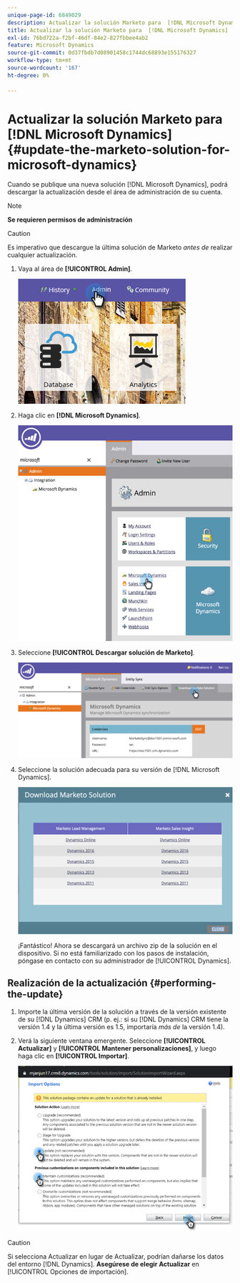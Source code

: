 ```yaml
---
unique-page-id: 6849029
description: Actualizar la solución Marketo para  [!DNL Microsoft Dynamics]  - Documentos de Marketo - Documentación del producto
title: Actualizar la solución Marketo para  [!DNL Microsoft Dynamics]
exl-id: 76bd722a-f2bf-46df-84e2-827fbbee4ab2
feature: Microsoft Dynamics
source-git-commit: 0d37fbdb7d08901458c1744dc68893e155176327
workflow-type: tm+mt
source-wordcount: '167'
ht-degree: 0%

---
```


# Actualizar la solución Marketo para [!DNL Microsoft Dynamics] {#update-the-marketo-solution-for-microsoft-dynamics}

Cuando se publique una nueva solución [!DNL Microsoft Dynamics], podrá descargar la actualización desde el área de administración de su cuenta.

>[!NOTE]
>
>**Se requieren permisos de administración**

>[!CAUTION]
>
>Es imperativo que descargue la última solución de Marketo _antes de_ realizar cualquier actualización.

1. Vaya al área de **[!UICONTROL Admin]**.

   ![](assets/admin.png)

1. Haga clic en **[!DNL Microsoft Dynamics]**.

   ![](assets/image2015-3-16-10-3a51-3a25.png)

1. Seleccione **[!UICONTROL Descargar solución de Marketo]**.

   ![](assets/image2015-3-16-10-3a52-3a1.png)

1. Seleccione la solución adecuada para su versión de [!DNL Microsoft Dynamics].

   ![](assets/msd-online.png)

   ¡Fantástico! Ahora se descargará un archivo zip de la solución en el dispositivo. Si no está familiarizado con los pasos de instalación, póngase en contacto con su administrador de [!UICONTROL Dynamics].

## Realización de la actualización {#performing-the-update}

1. Importe la última versión de la solución a través de la versión existente de su [!DNL Dynamics] CRM (p. ej.: si su [!DNL Dynamics] CRM tiene la versión 1.4 y la última versión es 1.5, importaría _más de_ la versión 1.4).

1. Verá la siguiente ventana emergente. Seleccione **[!UICONTROL Actualizar]** y **[!UICONTROL Mantener personalizaciones]**, y luego haga clic en **[!UICONTROL Importar]**.

   ![](assets/update-the-marketo-solution-for-microsoft-dynamics-5.png)

>[!CAUTION]
>
>Si selecciona Actualizar en lugar de Actualizar, podrían dañarse los datos del entorno [!DNL Dynamics]. **Asegúrese de elegir Actualizar** en [!UICONTROL Opciones de importación].
